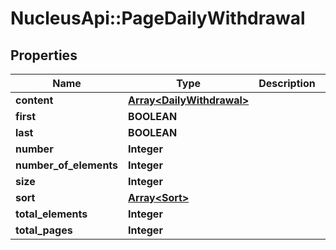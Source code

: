 # NucleusApi::PageDailyWithdrawal

## Properties
Name | Type | Description | Notes
------------ | ------------- | ------------- | -------------
**content** | [**Array&lt;DailyWithdrawal&gt;**](DailyWithdrawal.md) |  | [optional] 
**first** | **BOOLEAN** |  | [optional] 
**last** | **BOOLEAN** |  | [optional] 
**number** | **Integer** |  | [optional] 
**number_of_elements** | **Integer** |  | [optional] 
**size** | **Integer** |  | [optional] 
**sort** | [**Array&lt;Sort&gt;**](Sort.md) |  | [optional] 
**total_elements** | **Integer** |  | [optional] 
**total_pages** | **Integer** |  | [optional] 


